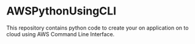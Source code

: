 # AWSPythonUsingCLI
This repository contains python code to create your on application on to cloud using AWS Command Line Interface.
